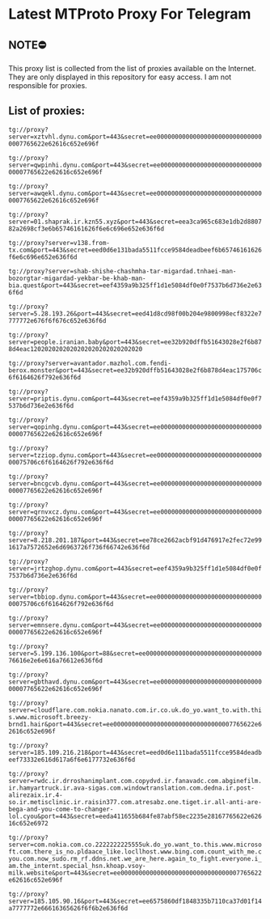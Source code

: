 # Latest MTProto Proxy For Telegram

## NOTE⛔

This proxy list is collected from the list of proxies available on the Internet. They are only displayed in this repository for easy access. I am not responsible for proxies.

## List of proxies:

`tg://proxy?server=xztvhl.dynu.com&port=443&secret=ee000000000000000000000000000000007765622e62616c652e696f`

`tg://proxy?server=qwpinhi.dynu.com&port=443&secret=ee000000000000000000000000000000007765622e62616c652e696f`

`tg://proxy?server=awqekl.dynu.com&port=443&secret=ee000000000000000000000000000000007765622e62616c652e696f`

`tg://proxy?server=01.shaprak.ir.kzn55.xyz&port=443&secret=eea3ca965c683e1db2d880782a2698cf3e6b65746161626f6e6c696e652e636f6d`

`tg://proxy?server=v138.from-tx.com&port=443&secret=eed0d6e131bada5511fcce9584deadbeef6b65746161626f6e6c696e652e636f6d`

`tg://proxy?server=shab-shishe-chashmha-tar-migardad.tnhaei-man-bozorgtar-migardad-yekbar-be-khab-man-bia.quest&port=443&secret=eef4359a9b325ff1d1e5084df0e0f7537b6d736e2e636f6d`

`tg://proxy?server=5.28.193.26&port=443&secret=eed41d8cd98f00b204e9800998ecf8322e7777772e676f6f676c652e636f6d`

`tg://proxy?server=people.iranian.baby&port=443&secret=ee32b920dffb51643028e2f6b878d4eac1202020202020202020202020202020`

`tg://proxy?server=avantador.mazhol.com.fendi-berox.monster&port=443&secret=ee32b920dffb51643028e2f6b878d4eac175706c6f6164626f792e636f6d`

`tg://proxy?server=priptis.dynu.com&port=443&secret=eef4359a9b325ff1d1e5084df0e0f7537b6d736e2e636f6d`

`tg://proxy?server=qopinhg.dynu.com&port=443&secret=ee000000000000000000000000000000007765622e62616c652e696f`

`tg://proxy?server=tzziop.dynu.com&port=443&secret=ee0000000000000000000000000000000075706c6f6164626f792e636f6d`

`tg://proxy?server=bncgcvb.dynu.com&port=443&secret=ee000000000000000000000000000000007765622e62616c652e696f`

`tg://proxy?server=qrnvxcz.dynu.com&port=443&secret=ee000000000000000000000000000000007765622e62616c652e696f`

`tg://proxy?server=8.218.201.187&port=443&secret=ee78ce2662acbf91d476917e2fec72e991617a7572652e6d6963726f736f66742e636f6d`

`tg://proxy?server=jrtzghop.dynu.com&port=443&secret=eef4359a9b325ff1d1e5084df0e0f7537b6d736e2e636f6d`

`tg://proxy?server=tbbiop.dynu.com&port=443&secret=ee0000000000000000000000000000000075706c6f6164626f792e636f6d`

`tg://proxy?server=emnsere.dynu.com&port=443&secret=ee000000000000000000000000000000007765622e62616c652e696f`

`tg://proxy?server=5.199.136.100&port=88&secret=ee0000000000000000000000000000000076616e2e6e616a76612e636f6d`

`tg://proxy?server=gbthavd.dynu.com&port=443&secret=ee000000000000000000000000000000007765622e62616c652e696f`

`tg://proxy?server=cloudflare.com.nokia.nanato.com.ir.co.uk.do_yo.want_to.with.this.www.microsoft.breezy-brnd1.hair&port=443&secret=ee000000000000000000000000000000007765622e62616c652e696f`

`tg://proxy?server=185.109.216.218&port=443&secret=eed0d6e111bada5511fcce9584deadbeef73332e616d617a6f6e6177732e636f6d`

`tg://proxy?server=rwdc.ir.drroshanimplant.com.copydvd.ir.fanavadc.com.abginefilm.ir.hamyartruck.ir.ava-sigas.com.windowtranslation.com.dedna.ir.post-alirezaix.ir.4-so.ir.metisclinic.ir.raisin377.com.atresabz.one.tiget.ir.all-anti-are-bega-and-you-come-to-changer-lol.cyou&port=443&secret=eeda411655b684fe87abf58ec2235e28167765622e62616c652e6972`

`tg://proxy?server=com.nokia.com.co.2222222225555uk.do_yo.want_to.this.www.microsoft.com.there_is_no.pldaace_like.locllhost.www.bing.com.count_with_me.cyou.com.now_sudo.rm_rf.ddns.net.we_are_here.again_to_fight.everyone.i_am.the_internt.special_hsn.khoap.vsoy-milk.website&port=443&secret=ee000000000000000000000000000000007765622e62616c652e696f`

`tg://proxy?server=185.105.90.16&port=443&secret=ee6575860df1848335b7110ca37d01f14a7777772e66616365626f6f6b2e636f6d`

